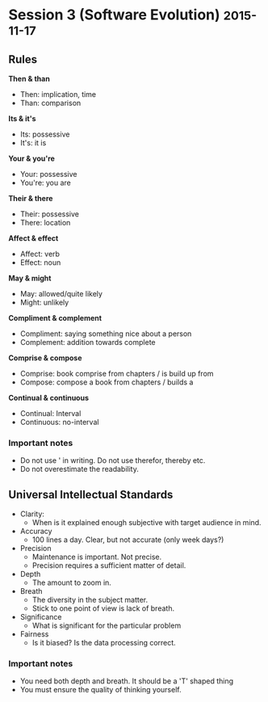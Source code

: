 # Session 3 (Software Evolution) <small>2015-11-17</small>

## Rules

**Then & than**

*   Then: implication, time
*   Than: comparison

**Its & it's**

*   Its: possessive
*   It's: it is

**Your & you're**

*   Your: possessive
*   You're: you are

**Their & there**

*   Their: possessive
*   There: location

**Affect & effect**

*   Affect: verb
*   Effect: noun

**May & might**

*   May: allowed/quite likely
*   Might: unlikely

**Compliment & complement**

*   Compliment: saying something nice about a person
*   Complement: addition towards complete

**Comprise & compose**

*   Comprise: book comprise from chapters / is build up from
*   Compose: compose a book from chapters / builds a

**Continual & continuous**

*   Continual: Interval
*   Continuous: no-interval

### Important notes

*   Do not use ' in writing. Do not use therefor, thereby etc.
*   Do not overestimate the readability.

## Universal Intellectual Standards

*   Clarity:
    *   When is it explained enough subjective with target audience in mind.
*   Accuracy
    *   100 lines a day. Clear, but not accurate (only week days?)
*   Precision
    *   Maintenance is important. Not precise.
    *   Precision requires a sufficient matter of detail.
*   Depth
    *   The amount to zoom in.
*   Breath
    *   The diversity in the subject matter.
    *   Stick to one point of view is lack of breath.
*   Significance
    *   What is significant for the particular problem
*   Fairness
    *   Is it biased? Is the data processing correct.

### Important notes

*   You need both depth and breath. It should be a 'T' shaped thing
*   You must ensure the quality of thinking yourself.
